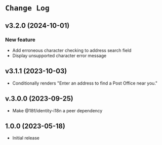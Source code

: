 # `Change Log`

## v3.2.0 (2024-10-01)

### New feature

- Add erroneous character checking to address search field
- Display unsupported character error message

## v3.1.1 (2023-10-03)

- Conditionally renders "Enter an address to find a Post Office near you."

## v.3.0.0 (2023-09-25)

- Make @18f/identity-i18n a peer dependency

## 1.0.0 (2023-05-18)

- Initial release
